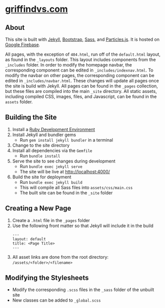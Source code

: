 # [griffindvs.com](https://griffindvs.com)

## About
This site is built with [Jekyll](https://jekyllrb.com/), [Bootstrap](http://getbootstrap.com/), [Sass](https://sass-lang.com/), and [Particles.js](https://vincentgarreau.com/particles.js/). It is hosted on [Google Firebase](https://firebase.google.com/).

All pages, with the exception of `404.html`, run off of the `default.html` layout, as found in the `_layouts` folder. This layout includes components from the `_includes` folder. In order to modify the homepage navbar, the corresponding component can be edited in `_includes/indexnav.html`. To modify the navbar on other pages, the corresponding component can be edited in `_includes/navbar.html`. These changes will update all pages once the site is build with Jekyll. All pages can be found in the `_pages` collection, but these files are compiled into the main `_site` directory. All static assets, including compiled CSS, images, files, and Javascript, can be found in the `assets` folder.

## Building the Site
1. Install a [Ruby Development Environment](https://jekyllrb.com/docs/installation/)
2. Install Jekyll and bundler gems
   - Run `gem install jekyll bundler` in a terminal
3. Change to the site directory
4. Install all dependencies via the `Gemfile`
   - Run `bundle install`
5. Serve the site to see changes during development
   - Run `bundle exec jekyll serve`
   - The site will be live at [http://localhost:4000/](http://localhost:4000/)
6. Build the site for deployment
   - Run `bundle exec jekyll build`
   - This will compile all Sass files into `assets/css/main.css`
   - The built site can be found in the `_site` folder
   
## Creating a New Page
1. Create a `.html` file in the `_pages` folder
2. Use the following front matter so that Jekyll will include it in the build
    ```
    ---
    layout: default
    title: <Page Title>
    ---
    ```
3. All asset links are done from the root directory: `/assets/<folder>/<filename>`
    
## Modifying the Stylesheets
- Modify the corresponding `.scss` files in the `_sass` folder of the unbuilt site
- New classes can be added to `_global.scss`
